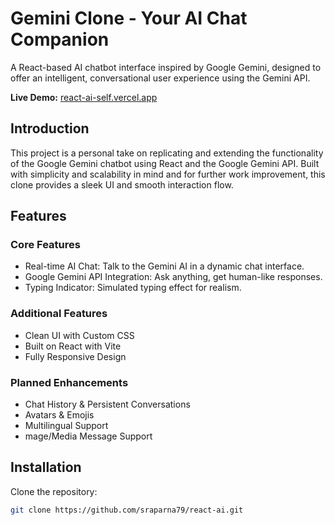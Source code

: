# Gemini Clone - Your AI Chat Companion

A React-based AI chatbot interface inspired by Google Gemini, designed to offer an intelligent, conversational user experience using the Gemini API.

**Live Demo:** [react-ai-self.vercel.app](https://react-ai-self.vercel.app)

## Introduction

This project is a personal take on replicating and extending the functionality of the Google Gemini chatbot using React and the Google Gemini API. Built with simplicity and scalability in mind and for further work improvement, this clone provides a sleek UI and smooth interaction flow.

## Features

### Core Features

- Real-time AI Chat: Talk to the Gemini AI in a dynamic chat interface.
- Google Gemini API Integration: Ask anything, get human-like responses.
- Typing Indicator: Simulated typing effect for realism.

### Additional Features

- Clean UI with Custom CSS
- Built on React with Vite
- Fully Responsive Design

### Planned Enhancements

- Chat History & Persistent Conversations
- Avatars & Emojis
- Multilingual Support
- mage/Media Message Support

## Installation

Clone the repository:

```bash
git clone https://github.com/sraparna79/react-ai.git
```
